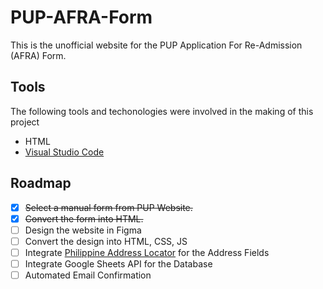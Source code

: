 # PUP-AFRA-Form
This is the unofficial website for the PUP Application For Re-Admission (AFRA) Form.


## Tools
The following tools and techonologies were involved in the making of this project
* HTML
* [Visual Studio Code](https://code.visualstudio.com/)

## Roadmap
-   [x] ~~Select a manual form from PUP Website.~~
-   [x] ~~Convert the form into HTML.~~
-   [ ] Design the website in Figma
-   [ ] Convert the design into HTML, CSS, JS
-   [ ] Integrate [Philippine Address Locator](https://github.com/wilfredpine/philippine-address-selector) for the Address Fields
-   [ ] Integrate Google Sheets API for the Database
-   [ ] Automated Email Confirmation